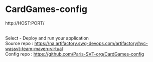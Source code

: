 # CardGames-config

http://HOST:PORT/

<br>Select - Deploy and run your application
<br>Source repo : https://na.artifactory.swg-devops.com/artifactory/hyc-wassvt-team-maven-virtual
<br>Config repo : https://github.com/Paris-SVT-org/CardGames-config
